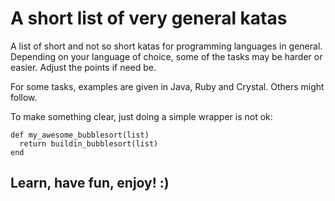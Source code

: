 # A short list of very general katas

A list of short and not so short katas for programming languages in general. Depending on your language of choice, some of the tasks may be harder or easier. Adjust the points if need be.

For some tasks, examples are given in Java, Ruby and Crystal. Others might follow.

To make something clear, just doing a simple wrapper is not ok:
```
def my_awesome_bubblesort(list)
  return buildin_bubblesort(list)
end
```

## Learn, have fun, enjoy! :)
